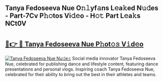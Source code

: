 ## Tanya Fedoseeva Nue O𝚗𝚕yf𝚊ns L𝚎a𝚔ed N𝚞𝚍es - Part-7Cv P𝚑𝚘tos Vi𝚍𝚎o - H𝚘𝚝 Part L𝚎a𝚔s NCt0V

# <h2><a href="http://kfanr3.oniu.top/?m=Tanya+Fedoseeva+Nue">🔗👉 🔴 Tanya Fedoseeva Nue P𝚑ot𝚘𝚜 V𝚒d𝚎o</a></h2>

[![Tanya Fedoseeva Nue Nu𝚍e𝚜](https://i.imgur.com/0qMVB7G.gif)](http://kfanr3.oniu.top/?m=Tanya+Fedoseeva+Nue)
Social media innovator Tanya Fedoseeva Nue, celebrated for publishing dance and lifestyle content, featuring dance presentations and personal vlogs. Inspiring coach Tanya Fedoseeva Nue, celebrated for their ability to bring out the best in their athletes and teams.  
